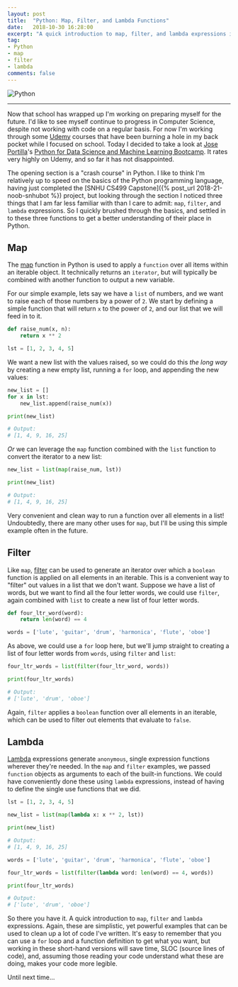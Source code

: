 ```yaml
---
layout: post
title:  "Python: Map, Filter, and Lambda Functions"
date:   2018-10-30 16:28:00
excerpt: "A quick introduction to map, filter, and lambda expressions in Python."
tag:
- Python
- map
- filter
- lambda
comments: false
---
```


![Python](https://upload.wikimedia.org/wikipedia/commons/a/ad/Lozingle_10032014.jpg)

---

Now that school has wrapped up I'm working on preparing myself for the future. I'd like to see myself continue to progress in Computer Science, despite not working with code on a regular basis.  For now I'm working through some <a href="https://www.udemy.com" target="_blank">Udemy</a> courses that have been burning a hole in my back pocket while I focused on school.  Today I decided to take a look at <a href="https://www.udemy.com/user/joseportilla/" target="_blank">Jose Portilla</a>'s <a href="https://www.udemy.com/python-for-data-science-and-machine-learning-bootcamp/learn/v4/overview" target="_blank">Python for Data Science and Machine Learning Bootcamp</a>.  It rates very highly on Udemy, and so far it has not disappointed.

The opening section is a "crash course" in Python.  I like to think I'm relatively up to speed on the basics of the Python programming language, having just completed the [SNHU CS499 Capstone]({% post_url 2018-21-noob-snhubot %}) project, but looking through the section I noticed three things that I am far less familiar with than I care to admit: `map`, `filter`, and `lambda` expressions.  So I quickly brushed through the basics, and settled in to these three functions to get a better understanding of their place in Python.

## Map

The <a href="https://docs.python.org/3/library/functions.html#map" target="_blank">map</a> function in Python is used to apply a `function` over all items within an iterable object.  It technically returns an `iterator`, but will typically be combined with another function to output a new variable.

For our simple example, lets say we have a `list` of numbers, and we want to raise each of those numbers by a power of `2`.  We start by defining a simple function that will return `x` to the power of `2`, and our list that we will feed in to it.

```python
def raise_num(x, n):
    return x ** 2

lst = [1, 2, 3, 4, 5]
```

We want a new list with the values raised, so we could do this _the long way_ by creating a new empty list, running a `for` loop, and appending the new values:

```python
new_list = []
for x in lst:
    new_list.append(raise_num(x))

print(new_list)

# Output:
# [1, 4, 9, 16, 25]
```

_Or_ we can leverage the `map` function combined with the `list` function to convert the iterator to a new list:

```python
new_list = list(map(raise_num, lst))

print(new_list)

# Output:
# [1, 4, 9, 16, 25]
```

Very convenient and clean way to run a function over all elements in a list!  Undoubtedly, there are many other uses for `map`, but I'll be using this simple example often in the future.

## Filter

Like `map`, <a href="https://docs.python.org/3/library/functions.html#filterfilter" target="_blank">filter</a> can be used to generate an iterator over which a `boolean` function is applied on all elements in an iterable.  This is a convenient way to "filter" out values in a list that we don't want.  Suppose we have a list of words, but we want to find all the four letter words, we could use `filter`, again combined with `list` to create a new list of four letter words.

```python
def four_ltr_word(word):
    return len(word) == 4

words = ['lute', 'guitar', 'drum', 'harmonica', 'flute', 'oboe']
```

As above, we could use a `for` loop here, but we'll jump straight to creating a list of four letter words from `words`, using `filter` and `list`:

```python
four_ltr_words = list(filter(four_ltr_word, words))

print(four_ltr_words)

# Output:
# ['lute', 'drum', 'oboe']
```

Again, `filter` applies a `boolean` function over all elements in an iterable, which can be used to filter out elements that evaluate to `false`.

## Lambda

<a href="https://docs.python.org/3/tutorial/controlflow.html#lambda-expressions" target="_blank">Lambda</a> expressions generate `anonymous`, single expression functions wherever they're needed.  In the `map` and `filter` examples, we passed `function` objects as arguments to each of the built-in functions.  We could have conveniently done these using `lambda` expressions, instead of having to define the single use functions that we did.

```python
lst = [1, 2, 3, 4, 5]

new_list = list(map(lambda x: x ** 2, lst))

print(new_list)

# Output:
# [1, 4, 9, 16, 25]

words = ['lute', 'guitar', 'drum', 'harmonica', 'flute', 'oboe']

four_ltr_words = list(filter(lambda word: len(word) == 4, words))

print(four_ltr_words)

# Output:
# ['lute', 'drum', 'oboe']
```

So there you have it.  A quick introduction to `map`, `filter` and `lambda` expressions.  Again, these are simplistic, yet powerful examples that can be used to clean up a lot of code I've written.  It's easy to remember that you can use a `for` loop and a function definition to get what you want, but working in these short-hand versions will save time, SLOC (source lines of code), and, assuming those reading your code understand what these are doing, makes your code more legible.

Until next time...
